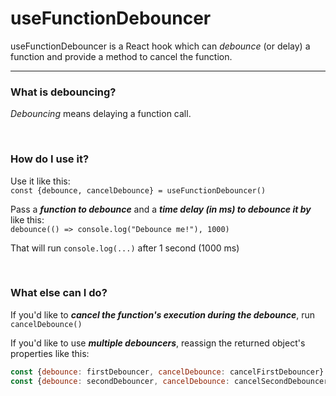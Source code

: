 # useFunctionDebouncer

useFunctionDebouncer is a React hook which can *debounce* (or delay) a function and provide a method to cancel the function.

---

### What is debouncing?

*Debouncing* means delaying a function call.

&nbsp;
### How do I use it?

Use it like this:  
`const {debounce, cancelDebounce} = useFunctionDebouncer()`

Pass a _**function to debounce**_ and a _**time delay (in ms) to debounce it by**_ like this:  
`debounce(() => console.log("Debounce me!"), 1000)`

That will run `console.log(...)` after 1 second (1000 ms)

&nbsp;
### What else can I do?

If you'd like to _**cancel the function's execution during the debounce**_, run `cancelDebounce()`

If you'd like to use _**multiple debouncers**_, reassign the returned object's properties like this:  

```js
const {debounce: firstDebouncer, cancelDebounce: cancelFirstDebouncer} = useFunctionDebouncer()
const {debounce: secondDebouncer, cancelDebounce: cancelSecondDebouncer} = useFunctionDebouncer()
```
